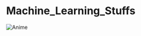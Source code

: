 # Machine_Learning_Stuffs

![Anime](https://user-images.githubusercontent.com/64101245/89228911-17725600-d5fe-11ea-86ab-af28b283d964.gif)
